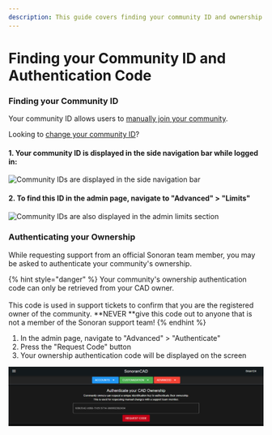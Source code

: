 ```yaml
---
description: This guide covers finding your community ID and ownership authentication code.
---
```


# Finding your Community ID and Authentication Code

### Finding your Community ID

Your community ID allows users to [manually join your community](inviting-users-to-your-cad.md).

Looking to [change your community ID](../customization/community-branding-and-info.md)?

#### 1. Your community ID is displayed in the side navigation bar while logged in:

![Community IDs are displayed in the side navigation bar](../../.gitbook/assets/id\_bar.png)

#### 2. To find this ID in the admin page, navigate to "Advanced" > "Limits"

![Community IDs are also displayed in the admin limits section](../../.gitbook/assets/id\_limits.png)

### Authenticating your Ownership

While requesting support from an official Sonoran team member, you may be asked to authenticate your community's ownership.

{% hint style="danger" %}
Your community's ownership authentication code can only be retrieved from your CAD owner.\
\
This code is used in support tickets to confirm that you are the registered owner of the community. **NEVER **give this code out to anyone that is not a member of the Sonoran support team!
{% endhint %}

1. In the admin page, navigate to "Advanced" > "Authenticate"
2. Press the "Request Code" button
3. Your ownership authentication code will be displayed on the screen

![Sonoran CAD's ownership authentication page](../../.gitbook/assets/auth.PNG)
